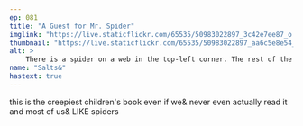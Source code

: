 ```yaml
---
ep: 081
title: "A Guest for Mr. Spider"
imglink: "https://live.staticflickr.com/65535/50983022897_3c42e7ee87_o.jpg"
thumbnail: "https://live.staticflickr.com/65535/50983022897_aa6c5e8e54_q.jpg"
alt: >
    There is a spider on a web in the top-left corner. The rest of the image is black, with bold all-caps white lettering reading "MR. SPIDER DOESN'T LIKE IT."
name: "Salts&"
hastext: true
---
```

this is the creepiest children's book even if we& never even actually read it and most of us& LIKE spiders